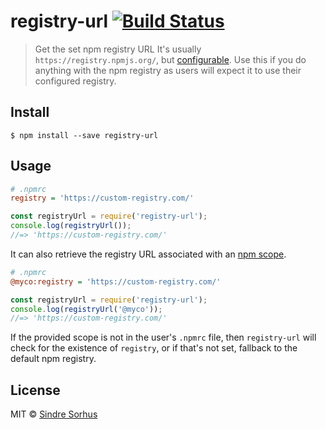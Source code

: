 # registry-url [![Build Status](https://travis-ci.org/sindresorhus/registry-url.svg?branch=master)](https://travis-ci.org/sindresorhus/registry-url)
> Get the set npm registry URL
It's usually `https://registry.npmjs.org/`, but [configurable](https://www.npmjs.org/doc/misc/npm-config.html#registry).
Use this if you do anything with the npm registry as users will expect it to use their configured registry.
## Install
```
$ npm install --save registry-url
```
## Usage
```ini
# .npmrc
registry = 'https://custom-registry.com/'
```
```js
const registryUrl = require('registry-url');
console.log(registryUrl());
//=> 'https://custom-registry.com/'
```
It can also retrieve the registry URL associated with an [npm scope](https://docs.npmjs.com/misc/scope).
```ini
# .npmrc
@myco:registry = 'https://custom-registry.com/'
```
```js
const registryUrl = require('registry-url');
console.log(registryUrl('@myco'));
//=> 'https://custom-registry.com/'
```
If the provided scope is not in the user's `.npmrc` file, then `registry-url` will check for the existence of `registry`, or if that's not set, fallback to the default npm registry.
## License
MIT © [Sindre Sorhus](http://sindresorhus.com)
